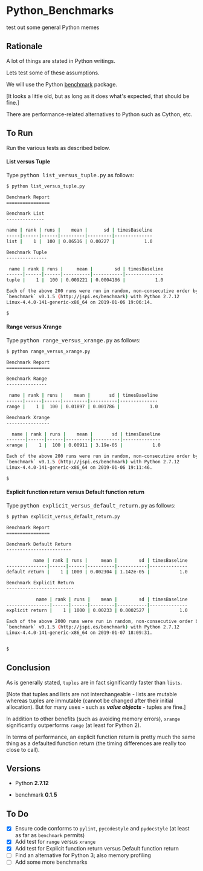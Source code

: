 # Python_Benchmarks

test out some general Python memes

## Rationale

A lot of things are stated in Python writings.

Lets test some of these assumptions.

We will use the Python [benchmark](http://pypi.org/project/benchmark/) package.

[It looks a little old, but as long as it does what's expected, that should be fine.]

There are performance-related alternatives to Python such as Cython, etc.

## To Run

Run the various tests as described below.

#### List versus Tuple

Type <kbd>python list_versus_tuple.py</kbd> as follows:

```bash
$ python list_versus_tuple.py

Benchmark Report
================

Benchmark List
--------------

name | rank | runs |    mean |      sd | timesBaseline
-----|------|------|---------|---------|--------------
list |    1 |  100 | 0.06516 | 0.00227 |           1.0

Benchmark Tuple
---------------

 name | rank | runs |     mean |        sd | timesBaseline
------|------|------|----------|-----------|--------------
tuple |    1 |  100 | 0.009221 | 0.0004186 |           1.0

Each of the above 200 runs were run in random, non-consecutive order by
`benchmark` v0.1.5 (http://jspi.es/benchmark) with Python 2.7.12
Linux-4.4.0-141-generic-x86_64 on 2019-01-06 19:06:14.

$
```

#### Range versus Xrange

Type <kbd>python range_versus_xrange.py</kbd> as follows:

```bash
$ python range_versus_xrange.py

Benchmark Report
================

Benchmark Range
---------------

 name | rank | runs |    mean |       sd | timesBaseline
------|------|------|---------|----------|--------------
range |    1 |  100 | 0.01897 | 0.001786 |           1.0

Benchmark Xrange
----------------

  name | rank | runs |    mean |       sd | timesBaseline
-------|------|------|---------|----------|--------------
xrange |    1 |  100 | 0.00911 | 3.19e-05 |           1.0

Each of the above 200 runs were run in random, non-consecutive order by
`benchmark` v0.1.5 (http://jspi.es/benchmark) with Python 2.7.12
Linux-4.4.0-141-generic-x86_64 on 2019-01-06 19:11:46.

$
```

#### Explicit function return versus Default function return

Type <kbd>python explicit_versus_default_return.py</kbd> as follows:

```bash
$ python explicit_versus_default_return.py

Benchmark Report
================

Benchmark Default Return
------------------------

          name | rank | runs |     mean |        sd | timesBaseline
---------------|------|------|----------|-----------|--------------
default return |    1 | 1000 | 0.002304 | 1.142e-05 |           1.0

Benchmark Explicit Return
-------------------------

           name | rank | runs |    mean |        sd | timesBaseline
----------------|------|------|---------|-----------|--------------
explicit return |    1 | 1000 | 0.00233 | 0.0002527 |           1.0

Each of the above 2000 runs were run in random, non-consecutive order by
`benchmark` v0.1.5 (http://jspi.es/benchmark) with Python 2.7.12
Linux-4.4.0-141-generic-x86_64 on 2019-01-07 18:09:31.


$
```
## Conclusion

As is generally stated, `tuples` are in fact significantly faster than `lists`.

[Note that tuples and lists are not interchangeable - lists are mutable whereas
 tuples are immutable (cannot be changed after their initial allocation). But
 for many uses - such as ___value objects___ - tuples are fine.]

In addition to other benefits (such as avoiding memory errors), `xrange`
significantly outperforms `range` (at least for Python 2).

In terms of performance, an explicit function return is pretty much the same
thing as a defaulted function return (the timing differences are really too
close to call).

## Versions

* Python __2.7.12__

* benchmark __0.1.5__

## To Do

- [x] Ensure code conforms to `pylint`, `pycodestyle` and `pydocstyle` (at least as far as `benchmark` permits)
- [x] Add test for `range` versus `xrange`
- [x] Add test for Explicit function return versus Default function return
- [ ] Find an alternative for Python 3; also memory profiling
- [ ] Add some more benchmarks
